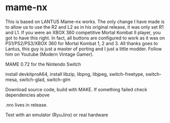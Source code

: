 # mame-nx

This is based on LANTUS Mame-nx works.  The only change I have made is to allow us to use the R2 and L2 as in his original release, it was only set R1 and L1.  If you were an XBOX 360 competitive Mortal Kombat II player, you got to have this right.  In fact, all buttons are configured to work as it was on PS1/PS2/PS3/XBOX 360 for Mortal Kombat 1, 2 and 3.  All thanks goes to Lantus, this guy is just a master of porting and I just a little modder.  Follow him on Youtube (Modern Vintage Gamer).

MAME 0.72 for the Nintendo Switch

install devkitproA64, install libzip, libpng, libjpeg, switch-freetype, switch-mesa, switch-glad, switch-glm 

Download source code, build with MAKE. If something failed check dependencies above

.nro lives in release. 

Test with an emulator (RyuJinx) or real hardware
